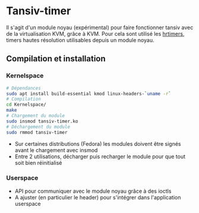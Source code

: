 # Tansiv-timer
Il s'agit d'un module noyau (expérimental) pour faire fonctionner tansiv avec de
la virtualisation KVM, grâce à KVM. Pour cela sont utilisé les
[hrtimers](https://elixir.bootlin.com/linux/latest/source/include/linux/hrtimer.h),
timers hautes résolution utilisables depuis un module noyau.

## Compilation et installation
### Kernelspace
```bash
# Dépendances
sudo apt install build-essential kmod linux-headers-`uname -r`
# Compilation
cd Kernelspace/
make
# Chargement du module
sudo insmod tansiv-timer.ko
# Déchargement du module
sudo rmmod tansiv-timer
```
* Sur certaines distributions (Fedora) les modules doivent être signés avant le chargement
  avec insmod
* Entre 2 utilisations, décharger puis recharger le module pour que tout soit
  bien réinitialisé

### Userspace
* API pour communiquer avec le module noyau grâce à des ioctls
* A ajuster (en particulier le header) pour s'intégrer dans l'application userspace
